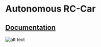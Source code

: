 # Autonomous RC-Car

## [Documentation](Docs/Documentation.pdf)

![alt text](https://i.imgur.com/f0lCu9O.jpg)
